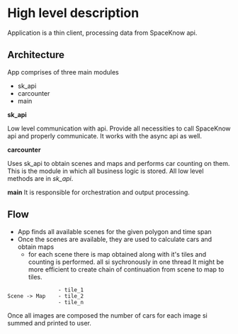 High level description
===

Application is a thin client, processing data from SpaceKnow api. 

## Architecture

App comprises of three main modules
- sk_api 
- carcounter
- main

**sk_api**

Low level communication with api. Provide all necessities to call SpaceKnow api and properly communicate. 
It works with the async api as well.

**carcounter**

Uses sk_api to obtain scenes and maps and performs car counting on them. This is the module in which all business
logic is stored. All low level methods are in *sk_api*.

**main** 
It is responsible for orchestration and output processing.

## Flow
- App finds all available scenes for the given polygon and time span
- Once the scenes are available, they are used to calculate cars and obtain maps
  - for each scene there is map obtained along with it's tiles and counting is performed. all si sychronously in one 
    thread
It might be more efficient to create chain of continuation from scene to map to tiles. 
~~~
                - tile_1
Scene -> Map    - tile_2
                - tile_n
~~~

Once all images are composed the number of cars for each image si summed and printed to user.